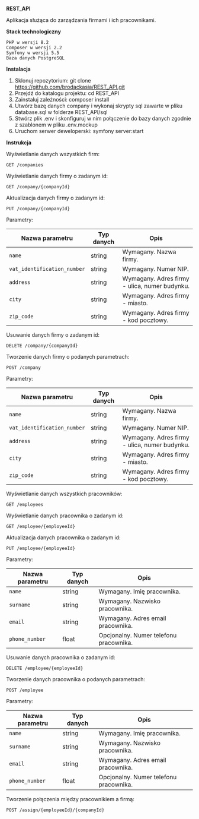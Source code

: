 ****REST_API****

Aplikacja służąca do zarządzania firmami i ich pracownikami.

**Stack technologiczny**

    PHP w wersji 8.2
    Composer w wersji 2.2
    Symfony w wersji 5.5
    Baza danych PostgreSQL

**Instalacja**

1. Sklonuj repozytorium: git clone https://github.com/brodackasia/REST_API.git
2. Przejdź do katalogu projektu: cd REST_API
3. Zainstaluj zależności: composer install
4. Utwórz bazę danych company i wykonaj skrypty sql zawarte w pliku database.sql w folderze REST_API/sql
5. Stwórz plik .env i skonfiguruj w nim połączenie do bazy danych zgodnie z szablonem w pliku .env.mockup
6. Uruchom serwer deweloperski: symfony server:start

**Instrukcja**

Wyświetlanie danych wszystkich firm:

    GET /companies

Wyświetlanie danych firmy o zadanym id:

    GET /company/{companyId}

Aktualizacja danych firmy o zadanym id:

    PUT /company/{companyId}

Parametry:

| Nazwa parametru             | Typ danych | Opis                                          |
|-----------------------------|------------|-----------------------------------------------|
| `name`                      | string     | Wymagany. Nazwa firmy.                        |
| `vat_identification_number` | string     | Wymagany. Numer NIP.                          |
| `address`                   | string     | Wymagany. Adres firmy - ulica, numer budynku. |
| `city`                      | string     | Wymagany. Adres firmy - miasto.               |
| `zip_code`                  | string     | Wymagany. Adres firmy - kod pocztowy.         |

Usuwanie danych firmy o zadanym id:
    
    DELETE /company/{companyId}

Tworzenie danych firmy o podanych parametrach:

    POST /company

Parametry:

| Nazwa parametru             | Typ danych | Opis                                          |
|-----------------------------|------------|-----------------------------------------------|
| `name`                      | string     | Wymagany. Nazwa firmy.                        |
| `vat_identification_number` | string     | Wymagany. Numer NIP.                          |
| `address`                   | string     | Wymagany. Adres firmy - ulica, numer budynku. |
| `city`                      | string     | Wymagany. Adres firmy - miasto.               |
| `zip_code`                  | string     | Wymagany. Adres firmy - kod pocztowy.         |

Wyświetlanie danych wszystkich pracowników:

    GET /employees

Wyświetlanie danych pracownika o zadanym id:

    GET /employee/{employeeId}

Aktualizacja danych pracownika o zadanym id:

    PUT /employee/{employeeId}

Parametry: 

| Nazwa parametru | Typ danych | Opis                                   |
|-----------------|------------|----------------------------------------|
| `name`          | string     | Wymagany. Imię pracownika.             |
| `surname`       | string     | Wymagany. Nazwisko pracownika.         |
| `email`         | string     | Wymagany. Adres email pracownika.      |
| `phone_number`  | float      | Opcjonalny. Numer telefonu pracownika. |

Usuwanie danych pracownika o zadanym id:

    DELETE /employee/{employeeId}

Tworzenie danych pracownika o podanych parametrach:

    POST /employee

Parametry:

| Nazwa parametru | Typ danych | Opis                                   |
|-----------------|------------|----------------------------------------|
| `name`          | string     | Wymagany. Imię pracownika.             |
| `surname`       | string     | Wymagany. Nazwisko pracownika.         |
| `email`         | string     | Wymagany. Adres email pracownika.      |
| `phone_number`  | float      | Opcjonalny. Numer telefonu pracownika. |

Tworzenie połączenia między pracownikiem a firmą:

    POST /assign/{employeeId}/{companyId}
